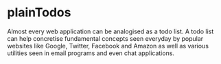 # plainTodos

Almost every web application can be analogised as a todo list. A todo list
can help concretise fundamental concepts seen everyday by popular websites like
Google, Twitter, Facebook and Amazon as well as various utilities seen in
email programs and even chat applications.

